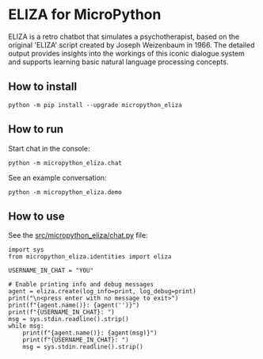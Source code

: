 # ELIZA for MicroPython

ELIZA is a retro chatbot that simulates a psychotherapist, based on the original 'ELIZA' script created by Joseph Weizenbaum in 1966. The detailed output provides insights into the workings of this iconic dialogue system and supports learning basic natural language processing concepts.

## How to install

```
python -m pip install --upgrade micropython_eliza
```

## How to run

Start chat in the console:
```
python -m micropython_eliza.chat
```

See an example conversation:
```
python -m micropython_eliza.demo
```

## How to use

See the [src/micropython_eliza/chat.py](chat.py) file:

```
import sys
from micropython_eliza.identities import eliza

USERNAME_IN_CHAT = "YOU"

# Enable printing info and debug messages
agent = eliza.create(log_info=print, log_debug=print)
print("\n<press enter with no message to exit>")
print(f"{agent.name()}: {agent('')}")
print(f"{USERNAME_IN_CHAT}: ")
msg = sys.stdin.readline().strip()
while msg:
    print(f"{agent.name()}: {agent(msg)}")
    print(f"{USERNAME_IN_CHAT}: ")
    msg = sys.stdin.readline().strip()
```
